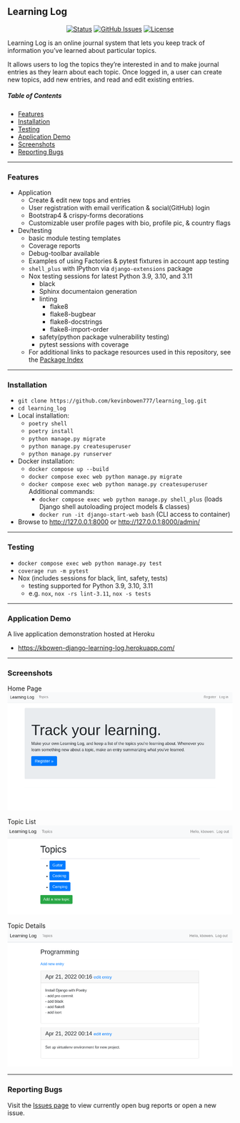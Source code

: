 ## Learning Log

<div align="center">

  [![Status](https://img.shields.io/badge/status-active-success.svg)]() 
  [![GitHub Issues](https://img.shields.io/github/issues/kevinbowen777/learning-log.svg)](https://github.com/kevinbowen777/learning-log/issues)
  [![License](https://img.shields.io/badge/license-MIT-blue.svg)](/LICENSE)

</div>

Learning Log is an online journal system that lets you keep track of information you’ve learned about particular topics.
<p>
It allows users to log the topics they’re interested in and to make journal entries as
they learn about each topic. Once logged in, a user can create new topics, add new entries, and read and edit existing entries.</p>

##### Table of Contents
 - [Features](#features)
 - [Installation](#installation)
 - [Testing](#testing)
 - [Application Demo](#application-demo)
 - [Screenshots](#screenshots)
 - [Reporting Bugs](#reporting-bugs)

---

### Features

 - Application
     - Create & edit new tops and entries
     - User registration with email verification & social(GitHub) login
     - Bootstrap4 & crispy-forms decorations
     - Customizable user profile pages with bio, profile pic, & country flags
 - Dev/testing
     - basic module testing templates
     - Coverage reports
     - Debug-toolbar available
     - Examples of using Factories & pytest fixtures in account app testing
     - `shell_plus` with IPython via `django-extensions` package
     - Nox testing sessions for latest Python 3.9, 3.10, and 3.11
         - black
         - Sphinx documentaion generation
         - linting
             - flake8
             - flake8-bugbear
             - flake8-docstrings
             - flake8-import-order
         - safety(python package vulnerability testing)
         - pytest sessions with coverage
     - For additional links to package resources used in this repository, see the [Package Index](docs/package_index.md)

---

### Installation
 - `git clone https://github.com/kevinbowen777/learning_log.git`
 - `cd learning_log`
 - Local installation:
     - `poetry shell`
     - `poetry install`
     - `python manage.py migrate`
     - `python manage.py createsuperuser`
     - `python manage.py runserver`
 - Docker installation:
     - `docker compose up --build`
     - `docker compose exec web python manage.py migrate`
     - `docker compose exec web python manage.py createsuperuser`
     Additional commands:
       - `docker compose exec web python manage.py shell_plus`
         (loads Django shell autoloading project models & classes)
       - `docker run -it django-start-web bash`
         (CLI access to container)
 - Browse to http://127.0.0.1:8000 or http://127.0.0.1:8000/admin/

---

### Testing
 - `docker compose exec web python manage.py test`
 - `coverage run -m pytest`
 - Nox (includes sessions for black, lint, safety, tests)
     - testing supported for Python 3.9, 3.10, 3.11
     - e.g. `nox`, `nox -rs lint-3.11`, `nox -s tests`

---
### Application Demo
A live application demonstration hosted at Heroku
- https://kbowen-django-learning-log.herokuapp.com/

---

### Screenshots
Home Page
![Home Page](https://github.com/kevinbowen777/learning-log/blob/master/images/learning_log_home.png)

Topic List
![Topic List](https://github.com/kevinbowen777/learning-log/blob/master/images/learning_log_topics.png)

Topic Details
![Topic List](https://github.com/kevinbowen777/learning-log/blob/master/images/learning_log_topic_details.png)

---

### Reporting Bugs

   Visit the [Issues page](https://github.com/kevinbowen777/learning-log/issues)
      to view currently open bug reports or open a new issue.
